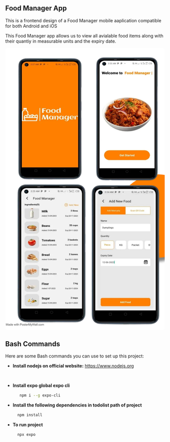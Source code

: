 ## Food Manager App

This is a frontend design of a Food Manager mobile aaplication compatible for both Android and iOS
<br/>

This Food Manager app allows us to view all avialable food items along with their quantiy in measurable units and the expiry date.


<img src="./assets/read-me-images/banner.jpg" alt="Alt text" style="height: 60%; border-radius: 5px;"/>


## Bash Commands

Here are some Bash commands you can use to set up this project:

* **Install nodejs on official website:** https://www.nodejs.org

<br/>

* **Install expo global expo cli**
  ```bash
     npm i --g expo-cli

* **Install the following dependencies in todolist path of project**
  ```bash
    npm install

* **To run project**
  ```bash
    npx expo

